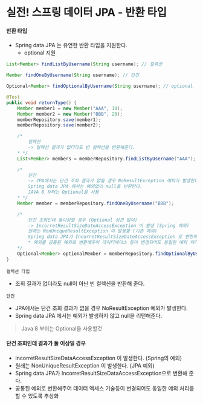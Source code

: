 # 실전! 스프링 데이터 JPA - 반환 타입

#### 반환 타입
- Spring data JPA 는 유연한 반환 타입을 지원한다.
    - optional 지원
```java
List<Member> findListByUsername(String username); // 컬렉션

Member findOneByUsername(String username); // 단건

Optional<Member> findOptionalByUsername(String username); // optional
```

```java
@Test
public void returnType() {
    Member member1 = new Member("AAA", 10);
    Member member2 = new Member("BBB", 20);
    memberRepository.save(member1);
    memberRepository.save(member2);

    /*
        컬렉션
        -> 컬렉션 결과가 없더라도 빈 컬렉션을 반환해준다.
    * */
    List<Member> members = memberRepository.findListByUsername("AAA");

    /*
        단건
        -> JPA에서는 단건 조회 결과가 없을 경우 NoResultException 예외가 발생한다.
        Spring data JPA 에서는 예외없이 null을 반환한다.
        JAVA 8 부터는 Optional을 사용
    * */
    Member member = memberRepository.findOneByUsername("BBB");

    /*
        단건 조회인데 둘이상일 경우 (Optional 상관 없이)
        -> IncorretResultSizeDateAccessException 이 발생 (Spring 예외)
        원래는 NonUniqueResultException 이 발생함 (기존 예외)
        Spring data JPA가 IncorretResultSizeDateAccessException 로 변환해 주는것
        * 예외를 공통된 예외로 변환해주어 데이터베이스 등이 변경되어도 동일한 예외 처리가 가능하게끔 한다.
    */
    Optional<Member> optionalMember = memberRepository.findOptionalByUsername("BBB");
}
```

`컬렉션 타입`
- 조회 결과가 없더라도 null이 아닌 빈 컬렉션을 반환해 준다.

`단건`
- JPA에서는 단건 조회 결과가 없을 경우 NoResultException 예외가 발생한다.
- Spring data JPA 에서는 예외가 발생하지 않고 null을 리턴해준다.

> Java 8 부터는 Optional을 사용할것

#### 단건 조회인데 결과가 둘 이상일 경우
- IncorretResultSizeDataAccessException 이 발생한다. (Spring의 예외)
- 원래는 NonUniqueResultException 이 발생한다. (JPA 예외)
- Spring data JPA가 IncorretResultSizeDataAccessException으로 변환해 준다.
- 공통된 예외로 변환해주어 데이터 엑세스 기술등이 변경되어도 동일한 예외 처리를 할 수 있도록 추상화

